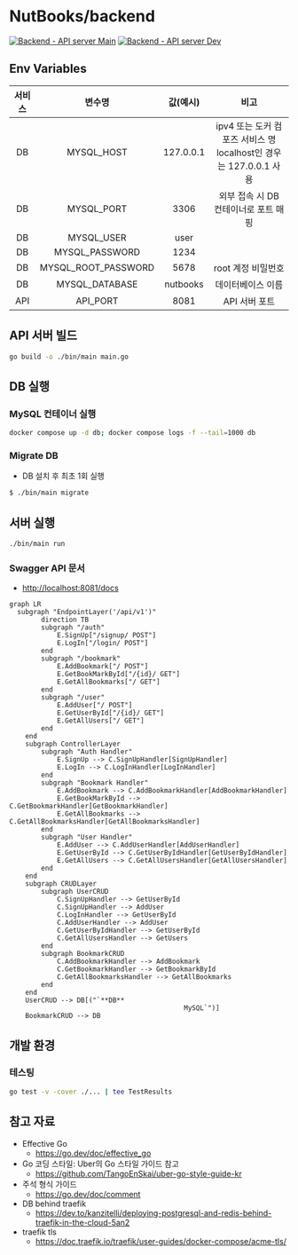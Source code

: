# NutBooks/backend

[![Backend - API server Main](https://github.com/NutBooks/NutBooks/actions/workflows/go.yml/badge.svg?branch=main)](https://github.com/NutBooks/NutBooks/actions/workflows/go.yml)
[![Backend - API server Dev](https://github.com/NutBooks/NutBooks/actions/workflows/go.yml/badge.svg?branch=develop)](https://github.com/NutBooks/NutBooks/actions/workflows/go.yml)

## Env Variables

| 서비스 |         변수명         |   값(예시)   |                         비고                          |
|:---:|:-------------------:|:---------:|:---------------------------------------------------:|
| DB  |     MYSQL_HOST      | 127.0.0.1 | ipv4 또는 도커 컴포즈 서비스 명<br>localhost인 경우는 127.0.0.1 사용 |
| DB  |     MYSQL_PORT      |   3306    |               외부 접속 시 DB 컨테이너로 포트 매핑                |
| DB  |     MYSQL_USER      |   user    |                                                     |
| DB  |   MYSQL_PASSWORD    |   1234    |                                                     |
| DB  | MYSQL_ROOT_PASSWORD |   5678    |                    root 계정 비밀번호                     |
| DB  |   MYSQL_DATABASE    | nutbooks  |                      데이터베이스 이름                      |
| API |      API_PORT       |   8081    |                      API 서버 포트                      |

## API 서버 빌드

```bash
go build -o ./bin/main main.go
```

## DB 실행

### MySQL 컨테이너 실행

```bash
docker compose up -d db; docker compose logs -f --tail=1000 db
```

### Migrate DB

- DB 설치 후 최초 1회 실행

```bash
$ ./bin/main migrate
```

## 서버 실행

```bash
./bin/main run
```

### Swagger API 문서

- <http://localhost:8081/docs>

```mermaid
graph LR
  subgraph "EndpointLayer('/api/v1')"
		direction TB
		subgraph "/auth"
			E.SignUp["/signup/ POST"]
			E.LogIn["/login/ POST"]
		end
		subgraph "/bookmark"
			E.AddBookmark["/ POST"]
			E.GetBookMarkById["/{id}/ GET"]
			E.GetAllBookmarks["/ GET"]
		end
		subgraph "/user"
			E.AddUser["/ POST"]
			E.GetUserById["/{id}/ GET"]
			E.GetAllUsers["/ GET"]
		end
	end 
	subgraph ControllerLayer
		subgraph "Auth Handler"
			E.SignUp --> C.SignUpHandler[SignUpHandler]
			E.LogIn --> C.LogInHandler[LogInHandler]		
		end
		subgraph "Bookmark Handler"
			E.AddBookmark --> C.AddBookmarkHandler[AddBookmarkHandler]
			E.GetBookMarkById --> C.GetBookmarkHandler[GetBookmarkHandler]
			E.GetAllBookmarks --> C.GetAllBookmarksHandler[GetAllBookmarksHandler]
		end
		subgraph "User Handler"
			E.AddUser --> C.AddUserHandler[AddUserHandler]
			E.GetUserById --> C.GetUserByIdHandler[GetUserByIdHandler]
			E.GetAllUsers --> C.GetAllUsersHandler[GetAllUsersHandler]
		end
	end
	subgraph CRUDLayer
		subgraph UserCRUD
			C.SignUpHandler --> GetUserById
			C.SignUpHandler --> AddUser
			C.LogInHandler --> GetUserById
			C.AddUserHandler --> AddUser
			C.GetUserByIdHandler --> GetUserById
			C.GetAllUsersHandler --> GetUsers
		end
		subgraph BookmarkCRUD
			C.AddBookmarkHandler --> AddBookmark
			C.GetBookmarkHandler --> GetBookmarkById
			C.GetAllBookmarksHandler --> GetAllBookmarks
		end
	end
	UserCRUD --> DB[("`**DB**
											MySQL`")]
	BookmarkCRUD --> DB
```

## 개발 환경

### 테스팅

```bash
go test -v -cover ./... | tee TestResults
```

## 참고 자료

- Effective Go
    - <https://go.dev/doc/effective_go>
- Go 코딩 스타일: Uber의 Go 스타일 가이드 참고
    - <https://github.com/TangoEnSkai/uber-go-style-guide-kr>
- 주석 형식 가이드
    - <https://go.dev/doc/comment>
- DB behind traefik
    - <https://dev.to/kanzitelli/deploying-postgresql-and-redis-behind-traefik-in-the-cloud-5an2>
- traefik tls
    - <https://doc.traefik.io/traefik/user-guides/docker-compose/acme-tls/>
